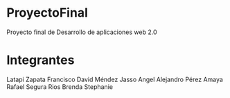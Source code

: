 # ProyectoFinal
Proyecto final de Desarrollo de aplicaciones web 2.0

# Integrantes
Latapi Zapata Francisco David
Méndez Jasso Angel Alejandro
Pérez Amaya Rafael
Segura Rios Brenda Stephanie
